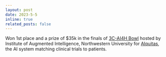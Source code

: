```yaml
---
layout: post
date: 2023-5-5 
inline: true
related_posts: false
---
```


Won 1st place and a prize of $35k in the finals of [3C-AI4H Bowl](https://www.3cai4h.org/finalscompetition) hosted by Institute of Augmented Intelligence, Northwestern University for [AIquitas](https://www.3cai4h.org/teams-1/aiquitas), the AI system matching clinical trials to patients. 
